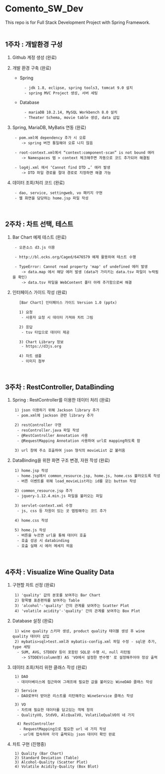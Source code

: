 # Comento_SW_Dev
This repo is for Full Stack Development Project with Spring Framework.
<br/><br/>


## 1주차 : 개발환경 구성

1. Github 계정 생성 (완료)

2. 개발 환경 구축 (완료)
	- Spring

			- jdk 1.8, eclipse, spring tools3, tomcat 9.0 설치
			- spring MVC Project 생성, 서버 세팅
	- Database

			- mariaDB 10.2.14, MySQL Workbench 8.0 설치
			- Theater Schema, movie table 생성, data 삽입
		
3. Spring, MariaDB, MyBatis 연동 (완료)

		- pom.xml에 dependency 추가 시 오류  
		   -> spring 버전 통일해야 오류 나지 않음
		  
		- root-context.xml에서 “context:component-scan” is not bound 에러  
		   -> Namespaces 탭 > context 체크해주면 자동으로 코드 추가되어 해결됨
		  
  		- log4j.xml 에서 ‘Cannot find DTD …’ 에러 발생  
		   -> DTD 파일 경로를 절대 경로로 지정하면 해결 가능
		
4. 데이터 조회/처리 코드 (완료)

  		- dao, service, settingweb, vo 패키지 구현
		- 웹 화면을 담당하는 home.jsp 파일 작성
		
<br/>

## 2주차 : 차트 선택, 테스트

1. Bar Chart 예제 테스트 (완료)
		
		- 오픈소스 d3.js 이용
		
		- http://bl.ocks.org/Caged/6476579 예제 활용하여 테스트 수행
		
		- TypeError: Cannot read property 'map' of undefined 에러 발생
		   -> data.map 에서 해당 에러 발생 (data가 가리키는 data.tsv 파일이 누락됨을 확인)
		   -> data.tsv 파일을 WebContent 폴더 아래 추가함으로써 해결
		  
2. 인터페이스 가이드 작성 (완료)

		  [Bar Chart] 인터페이스 가이드 Version 1.0 (pptx)
		  
		  1) 요청
		   - 사용자 요청 시 데이터 가져와 차트 그림
		   
		  2) 응답
		   - tsv 타입으로 데이터 제공
		   
		  3) Chart Library 정보
		   - https://d3js.org
		   
		  4) 차트 샘플
		   - 이미지 첨부
		   
		   
<br/>

## 3주차 : RestController, DataBinding

1. Spring : RestController를 이용한 데이터 처리 (완료)
		
		1) json 이용하기 위해 Jackson library 추가
		 - pom.xml에 jackson 관련 library 추가
		 
		2) restController 구현
		 - resController.java 파일 작성
		 - @RestController Annotation 사용
		 - @RequestMapping Annotation 사용하여 url로 mapping하도록 함
		 
		3) url 창에 주소 호출하여 json 형식의 movieList 값 불러옴

2. DataBinding을 위한 화면 구조 변경, 자원 작성 (완료)

		1) home.jsp 작성
		 - home.jsp에서 common_resource.jsp, home.js, home.css 불러오도록 작성
		 - 버튼 이벤트를 위해 load_movieList라는 id를 갖는 button 작성
		 
		2) common_resource.jsp 추가
		 - jquery-1.12.4.min.js 파일을 불러오는 파일
		 
		3) servlet-context.xml 수정
		 - js, css 등 자원이 있는 곳 맵핑해주는 코드 추가
		 
		4) home.css 작성
		
		5) home.js 작성
		 - 버튼을 누르면 url을 통해 데이터 호출
		 - 호출 성공 시 databinding
		 - 호출 실패 시 에러 메세지 띄움
		 
		 
<br/>

## 4주차 : Visualize Wine Quality Data


1. 구현할 차트 선정 (완료)
		
		1) 'quality' 값의 분포를 보여주는 Bar Chart
		2) 항목별 표준편차를 보여주는 Table
		3) 'alcohol'-'quality' 간의 관계를 보여주는 Scatter Plot
		4) 'volatile acidity'-'quality' 간의 관계를 보여주는 Box Plot
		
		
2. Database 설정 (완료)

		1) wine quality 스키마 생성, product quality 테이블 생성 후 wine quality 데이터 삽입
		2) mybatis>sql>test.xml과 mybatis-config.xml 파일 수정 - sql문 추가, type 세팅
		 - SUM, AVG, STDDEV 등이 포함된 SQL문 수행 시, null 리턴됨
		   -> STDDEV(column명) AS 'VO에서 설정한 변수명' 로 설정해주어야 정상 출력
		

3. 데이터 조회/처리 위한 클래스 작성 (완료)
		
		1) DAO
		 - 데이터베이스에 접근하여 그래프에 필요한 값을 불러오는 WineDAO 클래스 작성
		 
		2) Service
		 - DAO로부터 받아온 리스트를 리턴해주는 WineService 클래스 작성
		 
		3) VO
		 - 차트에 필요한 데이터를 담고있는 객체 정의
		 - QualityVO, StdVO, AlcQualVO, VolatileQualVO의 네 가지
		 
		 4) RestController
		  - RequestMapping으로 필요한 url 네 가지 작성
		  - url에 접속하여 각각 출력되는 json 데이터 확인 완료
		  

4. 차트 구현 (진행중)
		
		1) Quality (Bar Chart)
		2) Standard Deviation (Table)
		3) Alcohol-Quality (Scatter Plot)
		4) Volatile Acidity-Quality (Box Blot)
